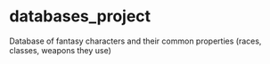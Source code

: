 # databases_project

Database of fantasy characters and their common properties (races, classes, weapons they use)
